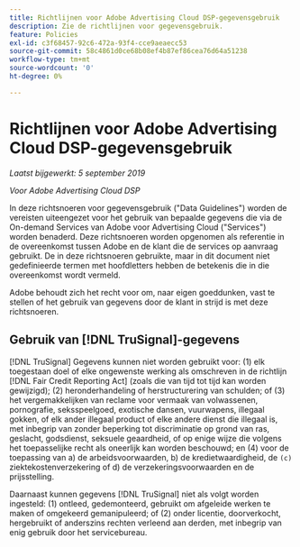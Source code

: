 ```yaml
---
title: Richtlijnen voor Adobe Advertising Cloud DSP-gegevensgebruik
description: Zie de richtlijnen voor gegevensgebruik.
feature: Policies
exl-id: c3f68457-92c6-472a-93f4-cce9aeaecc53
source-git-commit: 58c4861d0ce68b08ef4b87ef86cea76d64a51238
workflow-type: tm+mt
source-wordcount: '0'
ht-degree: 0%

---
```


# Richtlijnen voor Adobe Advertising Cloud DSP-gegevensgebruik

*Laatst bijgewerkt: 5 september 2019*

*Voor Adobe Advertising Cloud DSP*

In deze richtsnoeren voor gegevensgebruik (&quot;Data Guidelines&quot;) worden de vereisten uiteengezet voor het gebruik van bepaalde gegevens die via de On-demand Services van Adobe voor Advertising Cloud (&quot;Services&quot;) worden benaderd. Deze richtsnoeren worden opgenomen als referentie in de overeenkomst tussen Adobe en de klant die de services op aanvraag gebruikt. De in deze richtsnoeren gebruikte, maar in dit document niet gedefinieerde termen met hoofdletters hebben de betekenis die in die overeenkomst wordt vermeld.

Adobe behoudt zich het recht voor om, naar eigen goeddunken, vast te stellen of het gebruik van gegevens door de klant in strijd is met deze richtsnoeren.

## Gebruik van [!DNL TruSignal]-gegevens

[!DNL TruSignal] Gegevens kunnen niet worden gebruikt voor: (1) elk toegestaan doel of elke ongewenste werking als omschreven in de richtlijn  [!DNL Fair Credit Reporting Act] (zoals die van tijd tot tijd kan worden gewijzigd); (2) heronderhandeling of herstructurering van schulden; of (3) het vergemakkelijken van reclame voor vermaak van volwassenen, pornografie, seksspeelgoed, exotische dansen, vuurwapens, illegaal gokken, of elk ander illegaal product of elke andere dienst die illegaal is, met inbegrip van zonder beperking tot discriminatie op grond van ras, geslacht, godsdienst, seksuele geaardheid, of op enige wijze die volgens het toepasselijke recht als oneerlijk kan worden beschouwd; en (4) voor de toepassing van a) de arbeidsvoorwaarden, b) de kredietwaardigheid, de  `(c)` ziektekostenverzekering of d) de verzekeringsvoorwaarden en de prijsstelling.<!-- I used backticks in the previous sentence to prevent ( c ) from displaying as a copyright symbol. I think the OS does that. Using HTML code for the parentheses doesn't prevent it. -->

Daarnaast kunnen gegevens [!DNL TruSignal] niet als volgt worden ingesteld: (1) ontleed, gedemonteerd, gebruikt om afgeleide werken te maken of omgekeerd gemanipuleerd; of (2) onder licentie, doorverkocht, hergebruikt of anderszins rechten verleend aan derden, met inbegrip van enig gebruik door het servicebureau.
